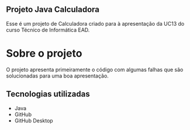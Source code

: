 ## Projeto Java Calculadora
Esse é um projeto de Calculadora criado para à apresentação da UC13 do curso Técnico de Informática EAD.

# Sobre o projeto
O projeto apresenta primeiramente o código com algumas falhas que são solucionadas para uma boa apresentação.

## Tecnologias utilizadas
- Java
- GitHub
- GitHub Desktop
